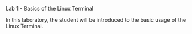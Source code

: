 Lab 1 - Basics of the Linux Terminal

In this laboratory, the student will be introduced to the basic usage of the Linux Terminal.